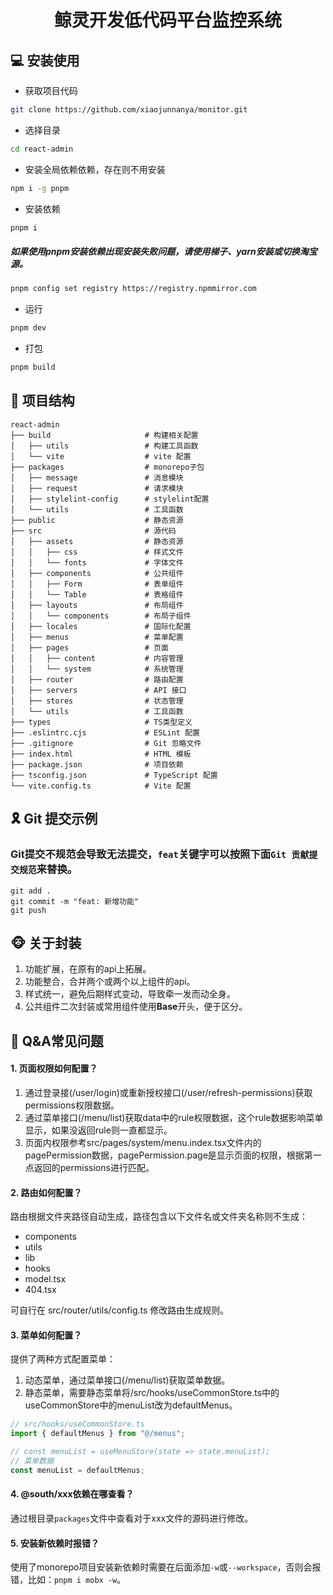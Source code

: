 <div align="center">
	<h1>鲸灵开发低代码平台监控系统</h1>
</div>

## 💻 安装使用

- 获取项目代码

```bash
git clone https://github.com/xiaojunnanya/monitor.git
```

- 选择目录

```bash
cd react-admin
```

- 安装全局依赖依赖，存在则不用安装

```bash
npm i -g pnpm
```

- 安装依赖

```bash
pnpm i
```

##### 如果使用pnpm安装依赖出现安装失败问题，请使用梯子、yarn安装或切换淘宝源。

```bash
pnpm config set registry https://registry.npmmirror.com
```

- 运行

```bash
pnpm dev
```

- 打包

```bash
pnpm build
```

## 📁 项目结构

```tree
react-admin
├── build                     # 构建相关配置
│   ├── utils                 # 构建工具函数
│   └── vite                  # vite 配置
├── packages                  # monorepo子包
│   ├── message               # 消息模块
│   ├── request               # 请求模块
│   ├── stylelint-config      # stylelint配置
│   └── utils                 # 工具函数
├── public                    # 静态资源
├── src                       # 源代码
│   ├── assets                # 静态资源
│   │   ├── css               # 样式文件
│   │   └── fonts             # 字体文件
│   ├── components            # 公共组件
│   │   ├── Form              # 表单组件
│   │   └── Table             # 表格组件
│   ├── layouts               # 布局组件
│   │   └── components        # 布局子组件
│   ├── locales               # 国际化配置
│   ├── menus                 # 菜单配置
│   ├── pages                 # 页面
│   │   ├── content           # 内容管理
│   │   └── system            # 系统管理
│   ├── router                # 路由配置
│   ├── servers               # API 接口
│   ├── stores                # 状态管理
│   └── utils                 # 工具函数
├── types                     # TS类型定义
├── .eslintrc.cjs             # ESLint 配置
├── .gitignore                # Git 忽略文件
├── index.html                # HTML 模板
├── package.json              # 项目依赖
├── tsconfig.json             # TypeScript 配置
└── vite.config.ts            # Vite 配置
```

## 🎗️ Git 提交示例

### Git提交不规范会导致无法提交，`feat`关键字可以按照下面`Git 贡献提交规范`来替换。

```
git add .
git commit -m "feat: 新增功能"
git push
```

## 🐵 关于封装

1. 功能扩展，在原有的api上拓展。
2. 功能整合，合并两个或两个以上组件的api。
3. 样式统一，避免后期样式变动，导致牵一发而动全身。
4. 公共组件二次封装或常用组件使用**Base**开头，便于区分。

## 📕 Q&A常见问题

#### 1. 页面权限如何配置？

1. 通过登录接(/user/login)或重新授权接口(/user/refresh-permissions)获取permissions权限数据。
2. 通过菜单接口(/menu/list)获取data中的rule权限数据，这个rule数据影响菜单显示，如果没返回rule则一直都显示。
3. 页面内权限参考src/pages/system/menu.index.tsx文件内的pagePermission数据，pagePermission.page是显示页面的权限，根据第一点返回的permissions进行匹配。

#### 2. 路由如何配置？

路由根据文件夹路径自动生成，路径包含以下文件名或文件夹名称则不生成：

- components
- utils
- lib
- hooks
- model.tsx
- 404.tsx

可自行在 src/router/utils/config.ts 修改路由生成规则。

#### 3. 菜单如何配置？

提供了两种方式配置菜单：

1. 动态菜单，通过菜单接口(/menu/list)获取菜单数据。
2. 静态菜单，需要静态菜单将/src/hooks/useCommonStore.ts中的useCommonStore中的menuList改为defaultMenus。

```js
// src/hooks/useCommonStore.ts
import { defaultMenus } from "@/menus";

// const menuList = useMenuStore(state => state.menuList);
// 菜单数据
const menuList = defaultMenus;
```

#### 4. @south/xxx依赖在哪查看？

通过根目录`packages`文件中查看对于xxx文件的源码进行修改。

#### 5. 安装新依赖时报错？

使用了monorepo项目安装新依赖时需要在后面添加`-w`或`--workspace`，否则会报错，比如：`pnpm i mobx -w`。
